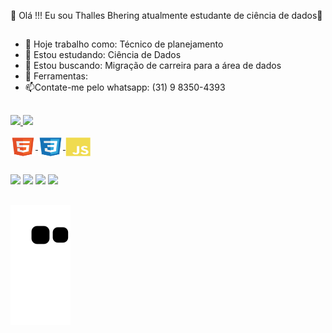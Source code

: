 🌱 Olá !!! Eu sou Thalles Bhering atualmente estudante de ciência de dados👋
##

- 🔭 Hoje trabalho como: Técnico de planejamento
- 🌱 Estou estudando: Ciência de Dados
- 🤔 Estou buscando: Migração de carreira para a área de dados
- 🧰 Ferramentas:
- 📫Contate-me pelo whatsapp: (31) 9 8350-4393

##



<div align="aling">
  <a href="https://github.com/Tbhering">
  <img height="140em" src="https://github-readme-stats.vercel.app/api?username=Tbhering&show_icons=true&theme=gruvbox&include_all_commits=true&count_private=true"/>
  <img height="140em" src="https://github-readme-stats.vercel.app/api/top-langs/?username=Tbhering&layout=compact&langs_count=7&theme=gruvbox"/>
</div>
  
<div style="display: inline_block"><br>
  <img align="center" alt="Rafa-HTML" height="30" width="40" src="https://raw.githubusercontent.com/devicons/devicon/master/icons/html5/html5-original.svg">
  <img align="center" alt="Rafa-CSS" height="30" width="40" src="https://raw.githubusercontent.com/devicons/devicon/master/icons/css3/css3-original.svg">
   <img align="center" alt="Rafa-Js" height="30" width="40" src="https://raw.githubusercontent.com/devicons/devicon/master/icons/javascript/javascript-plain.svg">
</div>
  
 ##
  <div>
    
  <a href="https://instagram.com/Tbhering" target="_blank"><img src="https://img.shields.io/badge/-Instagram-%23E4405F?style=for-the-badge&logo=instagram&logoColor=white" target="_blank"></a>
 <a href="https://discord.gg/6KTBsUvU" target="_blank"><img src="https://img.shields.io/badge/Discord-7289DA?style=for-the-badge&logo=discord&logoColor=white" target="_blank"></a> 
  <a href = "mailto:tmbhering@gmail.com"><img src="https://img.shields.io/badge/-Gmail-%23333?style=for-the-badge&logo=gmail&logoColor=white" target="_blank"></a>
  <a href="https://www.linkedin.com/in/thalles-bhering-ba798016a" target="_blank"><img src="https://img.shields.io/badge/-LinkedIn-%230077B5?style=for-the-badge&logo=linkedin&logoColor=white" target="_blank"></a>
  ##
  ![Snake animation](https://github.com/Tbhering/Tbhering/blob/output/github-contribution-grid-snake.svg)
  </div>
